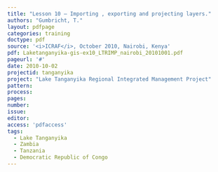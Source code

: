 ```yaml
---
title: "Lesson 10 – Importing , exporting and projecting layers."
authors: "Gumbricht, T."
layout: pdfpage
categories: training
doctype: pdf
source: '<i>ICRAF</i>, October 2010, Nairobi, Kenya'
pdf: Laketanganyika-gis-ex10_LTRIMP_nairobi_20101001.pdf
pageurl: '#'
date: 2010-10-02
projectid: tanganyika
project: "Lake Tanganyika Regional Integrated Management Project"
pattern:
process:
pages:
number:
issue:
editor:
access: 'pdfaccess'
tags:
  - Lake Tanganyika
  - Zambia
  - Tanzania
  - Democratic Republic of Congo
---
```

